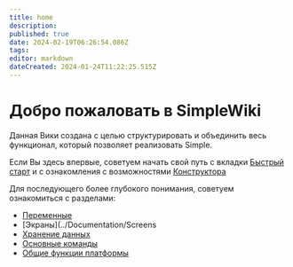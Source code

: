 ```yaml
---
title: home
description: 
published: true
date: 2024-02-19T06:26:54.086Z
tags: 
editor: markdown
dateCreated: 2024-01-24T11:22:25.515Z
---
```


# Добро пожаловать в SimpleWiki

Данная Вики создана с целью структурировать и объединить весь функционал, который позволяет реализовать Simple.

Если Вы здесь впервые, советуем начать свой путь с вкладки [Быстрый старт](../Documentation/FastStart) и с ознакомления с возможностями [Конструктора](../Documentation/ConstructionGuide)

Для последующего более глубокого понимания, советуем ознакомиться с разделами:
- [Переменные](../Documentation/Variables)
- [Экраны](../Documentation/Screens
- [Хранение данных](../Documentation/DataStorage)
- [Основные команды](../Documentation/BasicСommands)
- [Общие функции платформы](../Documentation/GeneralFunctionsOfThePlatform)

